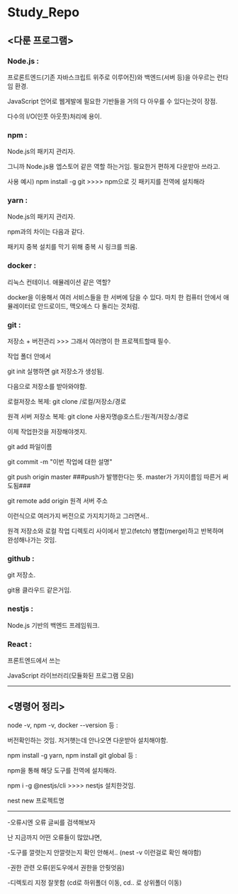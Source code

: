 # Study_Repo

## <다룬 프로그램>

### Node.js :

프로론트엔드(기존 자바스크립트 위주로 이루어진)와 백엔드(서버 등)을 아우르는 런타임 환경.

JavaScript 언어로 웹게발에 필요한 기반들을 거의 다 아우를 수 있다는것이 장점.

다수의 I/O(인풋 아웃풋)처리에 용이.

### npm :

Node.js의 패키지 관리자.

그니까 Node.js용 엡스토어 같은 역할 하는거임. 필요한거 편하게 다운받아 쓰라고.

사용 예시) npm install -g git >>>> npm으로 깃 패키지를 전역에 설치해라

### yarn :

Node.js의 패키지 관리자.

npm과의 차이는 다음과 같다.

패키지 중복 설치를 막기 위해 중복 시 링크를 띄움.

### docker :

리눅스 컨테이너. 애뮬레이션 같은 역할?

docker을 이용해서 여러 서비스들을 한 서버에 담을 수 있다. 마치 한 컴퓨터 안에서 애뮬레이터로 안드로이드, 맥오에스 다 돌리는 것처럼.

### git :

저장소 + 버전관리 >>> 그래서 여러명이 한 프로젝트할때 필수.


작업 폴더 안에서

git init 실행하면 git 저장소가 생성됨.

다음으로 저장소를 받아와야함.

로컬저장소 복제: git clone /로컬/저장소/경로

원격 서버 저장소 복제: git clone 사용자명@호스트:/원격/저장소/경로


이제 작업한것을 저장해야겟지.

git add 파일이름

git commit -m "이번 작업에 대한 설명"

git push origin master ###push가 발행한다는 뜻. master가 가지이름임 따른거 써도됨###

git remote add origin 원격 서버 주소


이런식으로 여러가지 버전으로 가지치기하고 그러면서..

원격 저장소와 로컬 작업 디렉토리 사이에서 받고(fetch) 병합(merge)하고 반복하며 완성해나가는 것임.

### github :

git 저장소.

git용 클라우드 같은거임.

### nestjs :

Node.js 기반의 백엔드 프레임워크.

### React :

프론트엔드에서 쓰는

JavaScript 라이브러리(모듈화된 프로그램 모음)

-------------------------------

## <명령어 정리>

node -v, npm -v, docker --version 등 :

버전확인하는 것임. 저거햇는데 안나오면 다운받아 설치해야함.

npm install -g yarn, npm install git global 등 :

npm을 통해 해당 도구를 전역에 설치해라.

npm i -g @nestjs/cli  >>>> nestjs 설치한것임.

nest new 프로젝트명

--------------------------

-오류시엔 오류 글씨를 검색해보자

난 지금까지 어떤 오류들이 많았냐면,

-도구를 깔렷는지 안깔렷는지 확인 안해서.. (nest -v 이런걸로 확인 해야함)

-권한 관련 오류(윈도우에서 권한을 안줫엇음)

-디렉토리 지정 잘못함 (cd로 하위폴더 이동, cd.. 로 상위폴더 이동)
